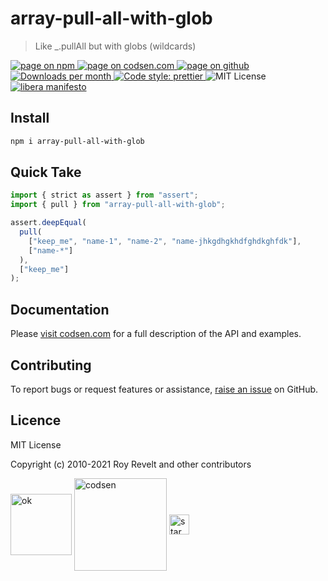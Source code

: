 # array-pull-all-with-glob

> Like \_.pullAll but with globs (wildcards)

<div class="package-badges">
  <a href="https://www.npmjs.com/package/array-pull-all-with-glob" rel="nofollow noreferrer noopener">
    <img src="https://img.shields.io/badge/-npm-blue?style=flat-square" alt="page on npm">
  </a>
  <a href="https://codsen.com/os/array-pull-all-with-glob" rel="nofollow noreferrer noopener">
    <img src="https://img.shields.io/badge/-codsen-blue?style=flat-square" alt="page on codsen.com">
  </a>
  <a href="https://github.com/codsen/codsen/tree/main/packages/array-pull-all-with-glob" rel="nofollow noreferrer noopener">
    <img src="https://img.shields.io/badge/-github-blue?style=flat-square" alt="page on github">
  </a>
  <a href="https://npmcharts.com/compare/array-pull-all-with-glob?interval=30" rel="nofollow noreferrer noopener" target="_blank">
    <img src="https://img.shields.io/npm/dm/array-pull-all-with-glob.svg?style=flat-square" alt="Downloads per month">
  </a>
  <a href="https://prettier.io" rel="nofollow noreferrer noopener" target="_blank">
    <img src="https://img.shields.io/badge/code_style-prettier-brightgreen.svg?style=flat-square" alt="Code style: prettier">
  </a>
  <img src="https://img.shields.io/badge/licence-MIT-brightgreen.svg?style=flat-square" alt="MIT License">
  <a href="https://liberamanifesto.com" rel="nofollow noreferrer noopener" target="_blank">
    <img src="https://img.shields.io/badge/libera-manifesto-lightgrey.svg?style=flat-square" alt="libera manifesto">
  </a>
</div>

## Install

```bash
npm i array-pull-all-with-glob
```

## Quick Take

```js
import { strict as assert } from "assert";
import { pull } from "array-pull-all-with-glob";

assert.deepEqual(
  pull(
    ["keep_me", "name-1", "name-2", "name-jhkgdhgkhdfghdkghfdk"],
    ["name-*"]
  ),
  ["keep_me"]
);
```

## Documentation

Please [visit codsen.com](https://codsen.com/os/array-pull-all-with-glob/) for a full description of the API and examples.

## Contributing

To report bugs or request features or assistance, [raise an issue](https://github.com/codsen/codsen/issues/new/choose) on GitHub.

## Licence

MIT License

Copyright (c) 2010-2021 Roy Revelt and other contributors

<img src="https://codsen.com/images/png-codsen-ok.png" width="98" alt="ok" align="center"> <img src="https://codsen.com/images/png-codsen-1.png" width="148" alt="codsen" align="center"> <img src="https://codsen.com/images/png-codsen-star-small.png" width="32" alt="star" align="center">
